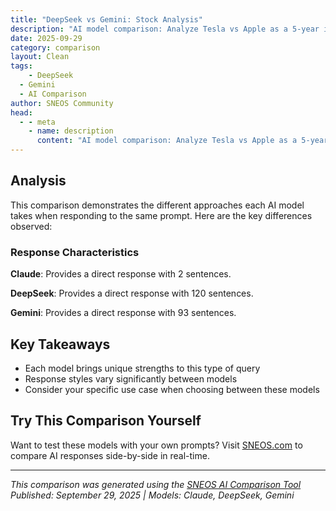 ```yaml
---
title: "DeepSeek vs Gemini: Stock Analysis"
description: "AI model comparison: Analyze Tesla vs Apple as a 5-year investment. Which stock wins and why?..."
date: 2025-09-29
category: comparison
layout: Clean
tags:
    - DeepSeek
  - Gemini
  - AI Comparison
author: SNEOS Community
head:
  - - meta
    - name: description
      content: "AI model comparison: Analyze Tesla vs Apple as a 5-year investment. Which stock wins and why?..."
---
```


<ChatComparison
  title="Claude vs DeepSeek vs Gemini: Stock Analysis"
  prompt="Analyze Tesla vs Apple as a 5-year investment. Which stock wins and why?"
  :responses='{
    "DeepSeek": "Of course. Here is a detailed analysis comparing Tesla and Apple as a 5-year investment.\n\n### Executive Summary\n\nWhile both are exceptional companies, **Apple is the more probable \u0022winner\u0022 for the average investor over a 5-year horizon** due to its superior defensive qualities, proven profitability, and ecosystem resilience. **Tesla offers a higher-risk, higher-reward potential** if it can successfully execute its ambitious growth plans in autonomous driving and AI.\n\nLet\u0027s break down the analysis using a structured framework.\n\n---\n\n### 1. The Core Investment Thesis for Each Company\n\n**Apple (AAPL): The Fortress of Recurring Revenue**\nApple\u0027s thesis is built on its **installed base of over 2 billion active devices** and the high-margin, recurring revenue from its Services segment (App Store, Apple Music, iCloud, etc.). It\u0027s a story of ecosystem \u0022lock-in,\u0022 brand loyalty, and financial discipline. Growth is expected from:\n*   **Services:** Continued expansion and higher monetization per user.\n*   **Hardware Upgrades:** The iPhone upgrade cycle and new product categories (like Vision Pro).\n*   **Shareholder Returns:** Aggressive buybacks and dividends.\n\n**Tesla (TSLA): The Bet on Transformative Growth**\nTesla\u0027s thesis is not just about being a car company. It\u0027s a bet on three disruptive pillars:\n1.  **Electric Vehicles (EVs):** Scaling production and maintaining leadership.\n2.  **Autonomous Driving (FSD):** Achieving a software-driven, high-margin business.\n3.  **Energy Storage:** Growing its solar and Megapack business.\nThe potential lies in a future where Tesla\u0027s value is derived more from high-margin software subscriptions than low-margin car manufacturing.\n\n---\n\n### 2. Comparative Analysis Table\n\n| Factor | Tesla (TSLA) | Apple (AAPL) | Winner \u0026 Why |\n| :--- | :--- | :--- | :--- |\n| **Business Model \u0026 Moat** | **Disruptive Innovator.** Moat in EV tech, battery tech, and charging network. Still proving its sustainability. | **Ecosystem Titan.** Unmatched moat through iOS ecosystem, brand loyalty, and seamless integration. Extremely durable. | **Apple.** Its moat is wider, deeper, and more defensive. It\u0027s harder to leave the Apple ecosystem than to buy a different EV. |\n| **Financial Health** | **High-Growth, Volatile.** Faces margin pressure from price wars. Cash flow is tied to aggressive capital expenditure for growth. | **Cash-Generating Powerhouse.** Consistently massive profits and the strongest balance sheet in the world. Free cash flow is legendary. | **Apple.** Superior profitability, margins, and financial stability provide a massive margin of safety. |\n| **Growth Potential** | **Explosive.** The *potential* for growth is enormous if FSD is solved, energy storage scales, and robotaxis become a reality. TAM is massive. | **Mature \u0026 Steady.** Growth is more predictable but slower. Relies on Services growth and new product cycles. TAM is large but more defined. | **Tesla.** Has a higher ceiling due to the nascent stages of its core markets. |\n| **Valuation** | **Premium \u0026 Speculative.** P/E ratio is high, pricing in near-perfect execution of its future growth plans. Vulnerable to disappointment. | **Premium but Justified.** P/E is high for its sector but supported by immense, predictable cash flows and a proven business model. | **Apple.** Offers better value for the risk. Tesla\u0027s valuation leaves little room for error. |\n| **Risk Profile** | **Very High.** Faces intense EV competition, execution risks, regulatory hurdles for FSD, and CEO (Elon Musk) concentration risk. | **Moderate.** Faces regulatory scrutiny (App Store), reliance on iPhone cycles, and geopolitical risks in its supply chain. | **Apple.** A much lower-risk profile, making it a safer long-term hold. |\n| **Catalysts (Upside)** | - Successful full rollout of FSD.\u003Cbr\u003E- Breakthrough in battery tech.\u003Cbr\u003E- Robotaxi network launch.\u003Cbr\u003E- Energy business exponential growth. | - Successful new product category (e.g., AI, Vision Pro).\u003Cbr\u003E- Stronger-than-expected Services growth.\u003Cbr\u003E- Acceleration of buybacks. | **Tesla.** Its catalysts are more transformative and could lead to a re-rating of the entire company. |\n| **Threats (Downside)** | - Prolonged EV price war crushing margins.\u003Cbr\u003E- FSD delays or failures.\u003Cbr\u003E- Increased competition eroding market share.\u003Cbr\u003E- Musk-related controversies. | - Major iPhone sales slowdown.\u003Cbr\u003E- Adverse antitrust rulings impacting Services.\u003Cbr\u003E- Failure to innovate meaningfully. | **Tesla.** Its list of existential threats is longer and more immediate. |\n\n---\n\n### 3. The 5-Year Scenarios\n\n**Tesla\u0027s Potential Paths:**\n*   **Bull Case (20%\u002B Annual Return):** FSD achieves Level 4/5 autonomy, creating a multi-trillion-dollar opportunity in robotaxis and AI. Energy storage becomes a dominant player. Tesla becomes a *technology and utility company*, not just a carmaker. Stock could multiply several times.\n*   **Base Case (Volatile, Single-Digit Returns):** EV growth continues but is choppy. FSD makes progress but sees limited commercial rollout. Tesla remains a leading, profitable car company with a tech premium. Stock may see periods of high growth and sharp corrections.\n*   **Bear Case (Negative Returns):** EV competition intensifies, leading to a prolonged margin collapse. FSD fails to live up to the hype. Tesla is valued as a cyclical automaker, and the stock corrects significantly.\n\n**Apple\u0027s Potential Paths:**\n*   **Bull Case (12-15% Annual Return):** Services growth accelerates, Vision Pro spawns a new computing platform, and AI is seamlessly integrated into its products, driving a new upgrade super-cycle. Consistent buybacks boost EPS.\n*   **Base Case (8-10% Annual Return):** Steady execution continues. The iPhone base grows slowly, Services revenue compounds, and buybacks provide a stable floor and gradual appreciation. It tracks the market or slightly outperforms.\n*   **Bear Case (Flat to Slightly Negative Returns):** iPhone sales stagnate, antitrust actions break the ecosystem moat, and innovation stalls. It becomes a value stock rather than a growth stock.\n\n---\n\n### Final Verdict: Which Stock Wins and Why?\n\n**The Winner for a 5-Year Investment: Apple (AAPL)**\n\n**Why Apple Wins:**\n\n1.  **Predictability and Defense:** Over a 5-year period, economic cycles are inevitable. Apple\u0027s resilient business model, incredible brand loyalty, and fortress balance sheet make it far better equipped to weather a recession or market downturn. People prioritize their iPhones even in tough times.\n2.  **Risk-Adjusted Return:** While Tesla\u0027s upside is larger, the probability of achieving its bull case is significantly lower than the probability of Apple achieving its base or bull case. Apple offers a much more favorable risk-reward profile for a 5-year horizon.\n3.  **The Power of Capital Return:** Apple\u0027s commitment to returning over $100 billion annually to shareholders via buybacks and dividends creates a powerful tailwind. This consistently increases earnings per share and provides a return even if the stock price stagnates.\n4.  **Proven Execution:** Apple has a decades-long track record of executing its strategy and managing its supply chain. Tesla is still proving it can manage hyper-growth while maintaining profitability amidst fierce competition.\n\n**When You Would Choose Tesla:**\n\nYou would choose Tesla if you have a **higher risk tolerance** and genuinely believe in the inevitability of its long-term vision\u2014specifically, the mass adoption of fully autonomous vehicles. If Tesla cracks the FSD code, all current analysis becomes obsolete, and it would be the undisputed winner. However, this is a binary bet with a high chance of failure or delay.\n\n**Conclusion:**\n\nFor the majority of investors seeking growth with stability, **Apple is the superior 5-year investment.** It provides exposure to a world-class innovator with a defensive moat and a predictable path to solid returns. **Tesla is a speculative growth stock that could deliver life-changing returns, but it carries a substantial risk of capital loss if its ambitious bets don\u0027t pay off within the next five years.**",
    "Gemini": "Okay, let\u0027s dive into a 5-year investment analysis of Tesla (TSLA) vs. Apple (AAPL). This is a complex question, and the future is uncertain, but we can analyze their current positions, growth potential, risks, and valuation to make an informed prediction.\n\n**Disclaimer:** *This is not financial advice. Past performance is not indicative of future results. Investing in the stock market involves risk, and you could lose money. Consult with a qualified financial advisor before making any investment decisions.*\n\n**Key Areas to Consider:**\n\n*   **Current Market Position \u0026 Maturity:**\n    *   **Apple (AAPL):** A mature, established company with a massive, loyal customer base and a diverse product ecosystem (iPhone, iPad, Mac, Watch, Services).  It\u0027s a cash-generating machine.\n    *   **Tesla (TSLA):** A high-growth company, still in a relatively early stage compared to Apple.  It\u0027s the dominant player in the electric vehicle (EV) market, but faces increasing competition.  It\u0027s also expanding into energy storage, solar, and potentially AI/robotics.\n\n*   **Growth Potential:**\n    *   **Apple (AAPL):** Growth is likely to be more incremental and steady. Expansion opportunities include:\n        *   Further penetrating existing markets (especially in developing countries).\n        *   Continued growth in its Services segment (App Store, Apple Music, iCloud, etc.).\n        *   New product categories (e.g., AR/VR headset, potentially an Apple Car).\n        *   Share buybacks and dividends, which can boost shareholder returns.\n    *   **Tesla (TSLA):**  Higher growth potential, but also higher risk. Growth opportunities include:\n        *   Increased EV production and sales.\n        *   Expansion into new markets (e.g., India, Southeast Asia).\n        *   Advancements in autonomous driving (Full Self-Driving - FSD).\n        *   Growth in energy storage (Megapack, Powerwall).\n        *   Development of AI and robotics.\n        *   Potential for disruptive innovation.\n\n*   **Valuation:**\n    *   **Apple (AAPL):** Generally trades at a more reasonable valuation (Price-to-Earnings ratio, Price-to-Sales ratio) compared to Tesla. Its valuation reflects its stability and consistent profitability.\n    *   **Tesla (TSLA):**  Historically traded at a very high valuation, justified by its high growth expectations.  Its valuation is more sensitive to news and market sentiment.  Valuation has moderated recently as growth has slowed and competition has increased.\n\n*   **Competition:**\n    *   **Apple (AAPL):** Faces intense competition in smartphones (Samsung, Google, Xiaomi), computers (Microsoft, Dell, HP), and other consumer electronics.\n    *   **Tesla (TSLA):**  Increasing competition in the EV market from established automakers (e.g., Ford, GM, Volkswagen) and new entrants (e.g., Rivian, Lucid, BYD). Competition in energy storage is also increasing.\n\n*   **Risks:**\n    *   **Apple (AAPL):**\n        *   Dependence on the iPhone:  A significant decline in iPhone sales could negatively impact the company.\n        *   Geopolitical risks:  Supply chain disruptions and trade tensions with China.\n        *   Regulatory scrutiny:  Antitrust concerns related to the App Store.\n        *   Slowing innovation:  Failure to introduce compelling new products or services.\n    *   **Tesla (TSLA):**\n        *   Execution risk:  Successfully scaling production, delivering on promises (e.g., FSD).\n        *   Competition:  Losing market share to other EV manufacturers.\n        *   Regulatory risks:  Government regulations related to vehicle safety, emissions, and autonomous driving.\n        *   Capital intensity:  The need for significant capital investment to expand production and develop new technologies.\n        *   Elon Musk risk:  Musk\u0027s actions and statements can significantly impact the stock price.\n\n*   **Financial Health:**\n    *   **Apple (AAPL):** Very strong balance sheet, with massive cash reserves and consistent profitability.\n    *   **Tesla (TSLA):**  Improved financial health in recent years, but still requires significant capital investment.  Profitability can be volatile.\n\n**Scenario Planning \u0026 Potential Outcomes:**\n\nTo make a prediction, let\u0027s consider a few scenarios:\n\n*   **Scenario 1: Moderate Growth (Base Case):**\n    *   **Apple:** Continues to grow at a moderate pace (5-8% annually) driven by Services, new product categories, and share buybacks.\n    *   **Tesla:** Continues to grow in the EV market, but faces increasing competition.  Achieves moderate success in energy storage and autonomous driving.  Growth slows to around 15-20% annually.\n    *   **Likely Winner:** *Apple*. In this scenario, Apple\u0027s steady growth, dividends, and share buybacks provide a more predictable and potentially higher return with less risk.\n\n*   **Scenario 2: Strong Growth (Bull Case):**\n    *   **Apple:** Successfully launches a major new product category (e.g., AR/VR headset) and sees rapid growth in its Services segment.  Growth accelerates to 10-15% annually.\n    *   **Tesla:**  Achieves significant breakthroughs in autonomous driving, expands rapidly into energy storage, and maintains its dominance in the EV market. Growth remains high (25-30% annually).\n    *   **Likely Winner:** *Tesla*.  If Tesla can maintain its high growth rate and successfully execute its ambitious plans, it could significantly outperform Apple.  However, this scenario comes with higher risk.\n\n*   **Scenario 3: Stagnation/Decline (Bear Case):**\n    *   **Apple:** Fails to innovate, faces increased competition, and sees slowing growth in its core businesses.\n    *   **Tesla:**  Struggles to scale production, faces intense competition, and experiences setbacks in autonomous driving.  Growth stagnates.\n    *   **Likely Winner:** *Neither*. Both stocks could underperform in this scenario.  However, Apple\u0027s stronger financial position and dividend may provide some downside protection.\n\n**Prediction:**\n\nGiven the current environment and considering the factors above, I believe that **Apple (AAPL) is likely to be the better 5-year investment.**\n\n**Why?**\n\n*   **Lower Risk:** Apple\u0027s established market position, strong financial health, and consistent profitability provide a more stable and predictable investment.\n*   **Valuation:** Apple\u0027s valuation is more reasonable than Tesla\u0027s, providing a margin of safety.\n*   **Dividend and Buybacks:** Apple\u0027s dividend and share buyback program can provide a steady stream of returns to shareholders.\n*   **Slowing EV Growth:** While the EV market has huge potential, Tesla faces increasingly strong competition and execution challenges.\n\n**However:**\n\n*   **Tesla\u0027s Upside Potential:** It\u0027s important to acknowledge that Tesla has the potential for significant upside if it can successfully execute its ambitious plans in autonomous driving, energy storage, and AI/robotics.  If you are comfortable with higher risk and volatility, Tesla could potentially deliver higher returns.\n\n**Recommendation:**\n\n*   **Conservative Investor:**  Apple (AAPL) is likely the better choice.\n*   **Aggressive Investor:**  Tesla (TSLA) could be considered, but with careful risk management and an understanding of the company\u0027s challenges.  Consider allocating a smaller portion of your portfolio to Tesla.\n\n**Important Considerations:**\n\n*   **Macroeconomic Factors:**  Interest rates, inflation, and economic growth can all impact stock market performance.\n*   **Technological Disruption:**  Both companies are subject to technological disruption, which could significantly impact their future prospects.\n*   **Global Events:** Geopolitical events and unexpected crises can impact supply chains and market sentiment.\n\nUltimately, the best investment depends on your individual risk tolerance, investment goals, and time horizon.  Do your own research and consult with a financial advisor before making any investment decisions. Good luck!\n"
  }'
  published-date="16:28"
/>

## Analysis

This comparison demonstrates the different approaches each AI model takes when responding to the same prompt. Here are the key differences observed:

### Response Characteristics

**Claude**: Provides a direct response with 2 sentences. 

**DeepSeek**: Provides a direct response with 120 sentences. 

**Gemini**: Provides a direct response with 93 sentences. 

## Key Takeaways

- Each model brings unique strengths to this type of query
- Response styles vary significantly between models
- Consider your specific use case when choosing between these models

## Try This Comparison Yourself

Want to test these models with your own prompts? Visit [SNEOS.com](https://sneos.com) to compare AI responses side-by-side in real-time.

---

*This comparison was generated using the [SNEOS AI Comparison Tool](https://sneos.com)*
*Published: September 29, 2025 | Models: Claude, DeepSeek, Gemini*
